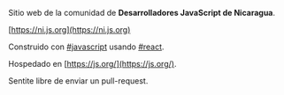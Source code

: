 Sitio web de la comunidad de **Desarrolladores JavaScript de Nicaragua**.

[https://ni.js.org](https://ni.js.org)

Construido con [#javascript](https://github.com/topics/javascript) usando  [#react](https://github.com/topics/react).

Hospedado en [https://js.org/](https://js.org/).

Sentite libre de enviar un pull-request.

